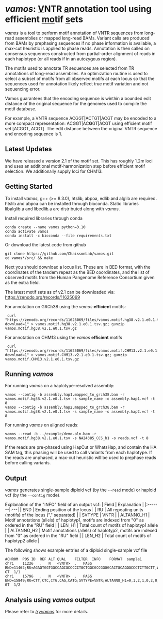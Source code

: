 

# *vamos*: <ins>V</ins>NTR <ins>a</ins>nnotation tool using efficient <ins>mo</ins>tif <ins>s</ins>ets

*vamos* is a tool to perform motif annotation of VNTR sequences from long-read assemblies or mapped long-read BAMs. Variant calls are produced from BAMs by prephasing sequences if no phase information is available, a max-cut heuristic is applied to phase reads. Annotation is then called on consensus sequences constructed from partial-order alignment of reads in each haplotype (or all reads if in an autozygous region).

The motifs used to annotate TR sequences are selected from TR annotations of long-read assemblies. An optimization routine is used to select a subset of motifs from all observed motifs at each locus so that the sequences used for annotation likely reflect true motif variation and not sequencing error. 

Vamos guarantees that the encoding sequence is winthin a bounded edit distance of the original sequence for the genomes used to compile the motif database.

For example, a VNTR sequence ACGGT|ACTGT|ACGT may be encoded to a more compact representation: ACGGT|AC**G**GT|ACGT using efficient motif set [ACGGT, ACGT]. The edit distance between the original VNTR sequence and encoding sequence is 1. 


## Latest Updates
We have released a version 2.1 of the motif set. This has roughly 1.2m loci and uses an additional motif-harmonization step before efficient motif selection. We additionally supply loci for CHM13.

## Getting Started
To install *vamos*, g++ (>= 8.3.0), htslib, abpoa, edlib and alglib are required.
htslib and abpoa can be installed through bioconda.
Static libraries libalglib.a and libedlib.a are distributed along with *vamos*.

Install required libraries through conda
```
conda create --name vamos python=3.10
conda activate vamos
conda install -c bioconda --file requirements.txt
```

Or download the latest code from github
```
git clone https://github.com/ChaissonLab/vamos.git 
cd vamos*/src/ && make
```

Next you should download a locus list. These are in BED format, with the coordinates of the tandem repeat as the BED coordinates, and the list of observed motifs from the Human Pangenome Reference Consortium given as the extra field.

The latest motif sets as of v2.1 can be downloaded via: https://zenodo.org/records/11625069

For annotation on GRCh38 using the *vamos* **efficient** motifs:
```
 curl "https://zenodo.org/records/11625069/files/vamos.motif.hg38.v2.1.e0.1.tsv.gz?download=1" > vamos.motif.hg38.v2.1.e0.1.tsv.gz; gunzip vamos.motif.hg38.v2.1.e0.1.tsv.gz
 ```
For annotation on CHM13 using the *vamos* **efficient** motifs
```
 curl "https://zenodo.org/records/11625069/files/vamos.motif.CHM13.v2.1.e0.1.tsv.gz?download=1" > vamos.motif.CHM13.v2.1.e0.1.tsv.gz; gunzip vamos.motif.CHM13.v2.1.e0.1.tsv.gz
```

## Running *vamos*
For running *vamos* on a haplotype-resolved assembly:
```
vamos --contig -b assembly.hap1.mapped_to_grch38.bam -r vamos.motif.hg38.v2.1.e0.1.tsv -s sample_name -o assembly.hap1.vcf -t 8
vamos --contig -b assembly.hap2.mapped_to_grch38.bam -r vamos.motif.hg38.v2.1.e0.1.tsv -s sample_name -o assembly.hap2.vcf -t 8
```
For running *vamos* on aligned reads:
```
vamos --read -b ../example/demo.aln.bam -r vamos.motif.hg38.v2.1.e0.1.tsv -s NA24385_CCS_h1 -o reads.vcf -t 8
```
If the reads are pre-phased using HapCut or WhatsHap, and contain the HA SAM tag, this phasing will be used to call variants from each haplotype. If the reads are unphased, a max-cut heuristic will be used to prephase reads before calling variants.

## Output
*vamos* generates single-sample diploid vcf (by the ```--read``` mode) or haploid vcf (by the ```--contig``` mode).

Explanation of the "INFO" field of an output vcf:
| Field | Explanation |
|:-------|:---|
| END     | Ending position of the locus |
| RU      | All repeating units (motifs) of the locus ("," separated) |
| SVTYPE  | VNTR |
| ALTANNO_H1 | Motif annotations (allels) of haplotyp1, motifs are indexed from "0" as ordered in the "RU" field |
| LEN_H1 | Total count of motifs of haplotyp1 allele |
| ALTANNO_H2 | Motif annotations (allels) of haplotyp2, motifs are indexed from "0" as ordered in the "RU" field |
| LEN_H2 | Total count of motifs of haplotyp2 allele |


The following shows example entries of a diploid single-sample vcf file
```
#CHROM	POS	ID	REF	ALT	QUAL	FILTER	INFO	FORMAT	sample1
chr1	11226	.	N	<VNTR>	.	PASS	END=11462;RU=AGAGTGGTGGCCAGCGCCCCCTGCTGGCGCCGGGGCACTGCAGGGCCCTCTTGCTT,ACTGTATAGTGGTGGCACGCCGCCTGCTGGCAGCTAGGGACATTGCAGGGTCCTCTTGCTC,AGAGTGGTGGCCACCGCCCCCTGCTGGCGCCGGGGCACTGCAGGGTCCTCTTGCTT,ACTGTATAGTGGTGGCACGCCGCCTGCTGGCAGCTACGGACATTGCAGGGTCCTCTTGCTC,ACTGTATAGTGGTGGCACGCCGCCTGCTGGCAGCTAGGGACATTGCAGGGTCCTCTTGCTCA;SVTYPE=VNTR;ALTANNO_H1=0,0,4,0;LEN_H1=4;	GT	1/1
chr1	15796	.	N	<VNTR>	.	PASS	END=15849;RU=CTT,CTC,CTG,CAG,CATG;SVTYPE=VNTR;ALTANNO_H1=0,1,2,1,0,2,0,0,0,1,3,0,2,1,0,4,2;LEN_H1=17;ALTANNO_H2=0,1,2,1,0,2,2,2,0,1,3,0,2,1,0,4,2;LEN_H2=17;	GT	1/2
```

## Analysis using *vamos* output
Please refer to [*tryvamos*](https://github.com/ChaissonLab/vamos/blob/master/tryvamos) for more details.
